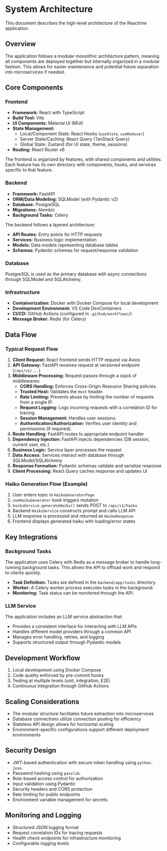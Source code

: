 # System Architecture

This document describes the high-level architecture of the Reactrine application.

## Overview

The application follows a modular monolithic architecture pattern, meaning all components are deployed together but internally organized in a modular fashion. This allows for easier maintenance and potential future separation into microservices if needed.

## Core Components

### Frontend

- **Framework:** React with TypeScript
- **Build Tool:** Vite
- **UI Components:** Material UI (MUI)
- **State Management:**
  - Local/Component State: React Hooks (`useState`, `useReducer`)
  - Server State/Caching: React Query (TanStack Query)
  - Global State: Zustand (for UI state, theme, sessions)
- **Routing:** React Router v6

The frontend is organized by features, with shared components and utilities. Each feature has its own directory with components, hooks, and services specific to that feature.

### Backend

- **Framework:** FastAPI
- **ORM/Data Modeling:** SQLModel (with Pydantic v2)
- **Database:** PostgreSQL
- **Migrations:** Alembic
- **Background Tasks:** Celery

The backend follows a layered architecture:

- **API Routes:** Entry points for HTTP requests
- **Services:** Business logic implementation
- **Models:** Data models representing database tables
- **Schemas:** Pydantic schemas for request/response validation

### Database

PostgreSQL is used as the primary database with async connections through SQLModel and SQLAlchemy.

### Infrastructure

- **Containerization:** Docker with Docker Compose for local development
- **Development Environment:** VS Code DevContainers
- **CI/CD:** GitHub Actions (configured in `.github/workflows/`)
- **Message Broker:** Redis (for Celery)

## Data Flow

### Typical Request Flow

1. **Client Request:** React frontend sends HTTP request via Axios
2. **API Gateway:** FastAPI receives request at versioned endpoint (`/api/v1/...`)
3. **Middleware Processing:** Request passes through a stack of middlewares:
   - **CORS Handling:** Enforces Cross-Origin Resource Sharing policies.
   - **Trusted Host:** Validates the `Host` header.
   - **Rate Limiting:** Prevents abuse by limiting the number of requests from a single IP.
   - **Request Logging:** Logs incoming requests with a correlation ID for tracing.
   - **Session Management:** Handles user sessions.
   - **Authentication/Authorization:** Verifies user identity and permissions (if required).
4. **Route Handling:** FastAPI routes to appropriate endpoint handler
5. **Dependency Injection:** FastAPI injects dependencies (DB session, current user, etc.)
6. **Business Logic:** Service layer processes the request
7. **Data Access:** Services interact with database through SQLModel/SQLAlchemy
8. **Response Formation:** Pydantic schemas validate and serialize response
9. **Client Processing:** React Query caches response and updates UI

### Haiku Generation Flow (Example)

1. User enters topic in `HaikuGeneratorPage`
2. `useHaikuGenerator` hook triggers mutation
3. `haikuService.generateHaiku()` sends POST to `/api/v1/haiku`
4. Backend `HaikuService` constructs prompt and calls LLM API
5. LLM response is processed and returned as `HaikuResponse`
6. Frontend displays generated haiku with loading/error states

## Key Integrations

### Background Tasks

The application uses Celery with Redis as a message broker to handle long-running background tasks. This allows the API to offload work and respond to clients quickly.

- **Task Definition:** Tasks are defined in the `backend/app/tasks` directory.
- **Worker:** A Celery worker process executes tasks in the background.
- **Monitoring:** Task status can be monitored through the API.

### LLM Service

The application includes an LLM service abstraction that:

- Provides a consistent interface for interacting with LLM APIs
- Handles different model providers through a common API
- Manages error handling, retries, and logging
- Supports structured output through Pydantic models

## Development Workflow

1. Local development using Docker Compose
2. Code quality enforced by pre-commit hooks
3. Testing at multiple levels (unit, integration, E2E)
4. Continuous integration through GitHub Actions

## Scaling Considerations

- The modular structure facilitates future extraction into microservices
- Database connections utilize connection pooling for efficiency
- Stateless API design allows for horizontal scaling
- Environment-specific configurations support different deployment environments

## Security Design

- JWT-based authentication with secure token handling using `python-jose`.
- Password hashing using `passlib`.
- Role-based access control for authorization
- Input validation using Pydantic
- Security headers and CORS protection
- Rate limiting for public endpoints
- Environment variable management for secrets

## Monitoring and Logging

- Structured JSON logging format
- Request correlation IDs for tracing requests
- Health check endpoints for infrastructure monitoring
- Configurable logging levels
